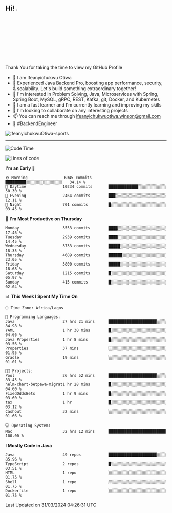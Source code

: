 <!-- BLOG-POST-LIST:START --><!-- BLOG-POST-LIST:END -->

## Hi! <img src="https://media.giphy.com/media/hvRJCLFzcasrR4ia7z/giphy.gif" width="4%"> 

Thank You for taking the time to view my GitHub Profile

- 👋 I am Ifeanyichukwu Otiwa
- 🚀 Experienced Java Backend Pro, boosting app performance, security, & scalability. Let's build something extraordinary together!
- 👀 I'm interested in Problem Solving, Java, Microservices with Spring, Spring Boot, MySQL, gRPC, REST, Kafka, git, Docker, and Kubernetes
- 🌱 I am a fast learner and I'm currently learning and improving my skills
- 💞️ I'm looking to collaborate on any interesting projects
- 📫 You can reach me through ifeanyichukwuotiwa.winson@gmail.com
- 🚀 #BackendEngineer

<p align="left" marginTop="10px"> <img src="https://komarev.com/ghpvc/?username=ifeanyichukwuOtiwa-sports&label=Profile%20views&color=0e75b6&style=for-the-badge" alt="ifeanyichukwuOtiwa-sports" /> </p>

***

<!--START_SECTION:waka-->
![Code Time](http://img.shields.io/badge/Code%20Time-2%2C363%20hrs-blue)

![Lines of code](https://img.shields.io/badge/From%20Hello%20World%20I%27ve%20Written-4.6%20million%20lines%20of%20code-blue)

**I'm an Early 🐤** 

```text
🌞 Morning                6945 commits        █████████░░░░░░░░░░░░░░░░   34.14 % 
🌆 Daytime                10234 commits       █████████████░░░░░░░░░░░░   50.30 % 
🌃 Evening                2464 commits        ███░░░░░░░░░░░░░░░░░░░░░░   12.11 % 
🌙 Night                  701 commits         █░░░░░░░░░░░░░░░░░░░░░░░░   03.45 % 
```
📅 **I'm Most Productive on Thursday** 

```text
Monday                   3553 commits        ████░░░░░░░░░░░░░░░░░░░░░   17.46 % 
Tuesday                  2939 commits        ████░░░░░░░░░░░░░░░░░░░░░   14.45 % 
Wednesday                3733 commits        █████░░░░░░░░░░░░░░░░░░░░   18.35 % 
Thursday                 4689 commits        ██████░░░░░░░░░░░░░░░░░░░   23.05 % 
Friday                   3800 commits        █████░░░░░░░░░░░░░░░░░░░░   18.68 % 
Saturday                 1215 commits        █░░░░░░░░░░░░░░░░░░░░░░░░   05.97 % 
Sunday                   415 commits         █░░░░░░░░░░░░░░░░░░░░░░░░   02.04 % 
```


📊 **This Week I Spent My Time On** 

```text
🕑︎ Time Zone: Africa/Lagos

💬 Programming Languages: 
Java                     27 hrs 21 mins      █████████████████████░░░░   84.98 % 
YAML                     1 hr 30 mins        █░░░░░░░░░░░░░░░░░░░░░░░░   04.66 % 
Java Properties          1 hr 8 mins         █░░░░░░░░░░░░░░░░░░░░░░░░   03.56 % 
Properties               37 mins             ░░░░░░░░░░░░░░░░░░░░░░░░░   01.95 % 
Gradle                   19 mins             ░░░░░░░░░░░░░░░░░░░░░░░░░   01.01 % 

🐱‍💻 Projects: 
Pool                     26 hrs 52 mins      █████████████████████░░░░   83.45 % 
helm-chart-betpawa-migrat1 hr 28 mins        █░░░░░░░░░░░░░░░░░░░░░░░░   04.60 % 
FixedOddsBets            1 hr 9 mins         █░░░░░░░░░░░░░░░░░░░░░░░░   03.60 % 
tax                      1 hr                █░░░░░░░░░░░░░░░░░░░░░░░░   03.12 % 
Cashout                  32 mins             ░░░░░░░░░░░░░░░░░░░░░░░░░   01.66 % 

💻 Operating System: 
Mac                      32 hrs 12 mins      █████████████████████████   100.00 % 
```

**I Mostly Code in Java** 

```text
Java                     49 repos            █████████████████████░░░░   85.96 % 
TypeScript               2 repos             █░░░░░░░░░░░░░░░░░░░░░░░░   03.51 % 
HTML                     1 repo              ░░░░░░░░░░░░░░░░░░░░░░░░░   01.75 % 
Shell                    1 repo              ░░░░░░░░░░░░░░░░░░░░░░░░░   01.75 % 
Dockerfile               1 repo              ░░░░░░░░░░░░░░░░░░░░░░░░░   01.75 % 
```




 Last Updated on 31/03/2024 04:26:31 UTC
<!--END_SECTION:waka-->

<!--
<p align="center">
![trophy](https://github-profile-trophy.vercel.app/?username=ifeanyichukwuOtiwa-sports&theme=onedark) (https://github.com/ryo-ma/github-profile-trophy)
</p>
-->

<!---
ifeanyi-otiwa/ifeanyi-otiwa is a ✨ special ✨ repository because its `README.md` (this file) appears on your GitHub profile.
You can click the Preview link to take a look at your changes.
--->
